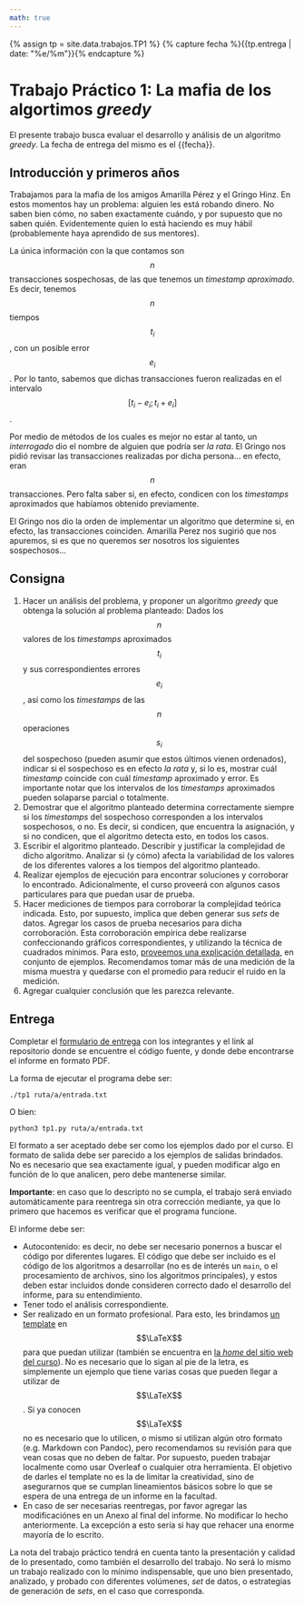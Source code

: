 ```yaml
---
math: true
---
```


{% assign tp = site.data.trabajos.TP1 %}
{% capture fecha %}{{tp.entrega | date: "%e/%m"}}{% endcapture %}

# Trabajo Práctico 1: La mafia de los algortimos _greedy_

El presente trabajo busca evaluar el desarrollo y análisis de un algoritmo _greedy_.
La fecha de entrega del mismo es el {{fecha}}.

## Introducción y primeros años

Trabajamos para la mafia de los amigos Amarilla Pérez y el Gringo Hinz.
En estos momentos hay un problema: alguien les está robando dinero.
No saben bien cómo, no saben exactamente cuándo, y por supuesto que no saben
quién. Evidentemente quien lo está haciendo es muy hábil (probablemente haya
aprendido de sus mentores).

La única información con la que contamos son $$n$$ transacciones sospechosas,
de las que tenemos un _timestamp aproximado_. Es decir, tenemos $$n$$
tiempos $$t_i$$, con un posible error $$e_i$$. Por lo tanto, sabemos que dichas
transacciones fueron realizadas en el intervalo $$\left[ t_i - e_i; t_i + e_i \right]$$.

Por medio de métodos de los cuales es mejor no estar al tanto, un _interrogado_
dio el nombre de alguien que podría ser _la rata_. El Gringo nos pidió revisar
las transacciones realizadas por dicha persona... en efecto, eran $$n$$ transacciones.
Pero falta saber si, en efecto, condicen con los _timestamps_ aproximados
que habíamos obtenido previamente.

El Gringo nos dio la orden de implementar un algoritmo que determine si, en efecto,
las transacciones coinciden. Amarilla Perez nos sugirió que nos apuremos, si es
que no queremos ser nosotros los siguientes sospechosos...

## Consigna
1. Hacer un análisis del problema, y proponer un algoritmo _greedy_ que obtenga la solución al
problema planteado:
Dados los $$n$$ valores de los _timestamps_ aproximados $$t_i$$ y sus correspondientes errores $$e_i$$, así como
los _timestamps_ de las $$n$$ operaciones $$s_i$$ del sospechoso (pueden asumir que estos últimos vienen ordenados),
indicar si el sospechoso es en efecto _la rata_ y, si lo es, mostrar cuál _timestamp_ coincide con cuál
_timestamp_ aproximado y error. Es importante notar que los intervalos de los _timestamps_ aproximados pueden
solaparse parcial o totalmente.
2. Demostrar que el algoritmo planteado determina correctamente siempre si los _timestamps_ del sospechoso corresponden
a los intervalos sospechosos, o no. Es decir, si condicen, que encuentra la asignación, y si no condicen, que el
algoritmo detecta esto, en todos los casos.
3. Escribir el algoritmo planteado. Describir y justificar la complejidad de dicho algoritmo. Analizar si
(y cómo) afecta la variabilidad de los valores de los diferentes valores a los tiempos del algoritmo planteado.
4. Realizar ejemplos de ejecución para encontrar soluciones y corroborar lo encontrado. Adicionalmente, el
curso proveerá con algunos casos particulares para que puedan usar de prueba.
5. Hacer mediciones de tiempos para corroborar la complejidad teórica indicada. Esto, por supuesto, implica que deben generar sus _sets_ de datos.
Agregar los casos de prueba necesarios para dicha corroboración. Esta corroboración empírica debe realizarse confeccionando gráficos correspondientes, y utilizando la técnica de cuadrados mínimos. Para esto, [proveemos una explicación detallada](https://github.com/algoritmos-rw/tda_ejemplos/blob/main/analisis_complejidad/cuadrados_minimos.ipynb), en conjunto de ejemplos. Recomendamos tomar más de una medición de la misma muestra y quedarse con el promedio para reducir el ruido en la medición.
6. Agregar cualquier conclusión que les parezca relevante.

## Entrega

Completar el [formulario de entrega]({{site.data.cuatrimestre.entrega_tps}}) con los integrantes y el link al repositorio donde se encuentre el código fuente, y donde debe encontrarse el informe en formato PDF.

La forma de ejecutar el programa debe ser:
```
./tp1 ruta/a/entrada.txt
```
O bien:
```
python3 tp1.py ruta/a/entrada.txt
```

El formato a ser aceptado debe ser como los ejemplos dado por el curso.
El formato de salida debe ser parecido a los ejemplos de salidas brindados. No es necesario que sea exactamente igual, y pueden modificar algo en función de lo que analicen, pero debe mantenerse similar.

**Importante**: en caso que lo descripto no se cumpla, el trabajo será enviado automáticamente para reentrega sin otra corrección mediante, ya que lo primero que hacemos es verificar que el programa funcione.

El informe debe ser:
* Autocontenido: es decir, no debe ser necesario ponernos a buscar
el código por diferentes lugares. El código que debe ser incluido es el código de los algoritmos a desarrollar (no es de interés un `main`, o el procesamiento de archivos, sino los algoritmos principales), y estos deben estar incluidos donde consideren correcto dado el desarrollo del informe, para su entendimiento.
* Tener todo el análisis correspondiente.
* Ser realizado en un formato profesional. Para esto, les brindamos [un template]({{site.data.sitios.template_latex}}) en $$\LaTeX$$
para que puedan utilizar (también se encuentra en [la _home_ del sitio web del curso](https://algoritmos-rw.github.io/tda_bg)).
No es necesario que lo sigan al pie de la letra, es simplemente un
ejemplo que tiene varias cosas que pueden llegar a utilizar de $$\LaTeX$$. Si ya conocen $$\LaTeX$$
no es necesario que lo utilicen, o mismo si utilizan algún otro formato (e.g. Markdown con
Pandoc), pero recomendamos su revisión para que vean cosas que no deben de faltar. Por supuesto,
pueden trabajar localmente como usar Overleaf o cualquier otra herramienta. El objetivo
de darles el template no es la de limitar la creatividad, sino de asegurarnos que se cumplan
lineamientos básicos sobre lo que se espera de una entrega de un informe en la facultad.
* En caso de ser necesarias reentregas, por favor agregar las modificaciónes en un Anexo al final del informe. No modificar lo hecho anteriormente.
La excepción a esto sería si hay que rehacer una enorme mayoría de lo escrito.

La nota del trabajo práctico tendrá en cuenta tanto la presentación y calidad de lo presentado,
como también el desarrollo del trabajo. No será lo mismo un trabajo realizado con lo mínimo
indispensable, que uno bien presentado, analizado, y probado con diferentes volúmenes, _set_ de
datos, o estrategias de generación de _sets_, en el caso que corresponda.
